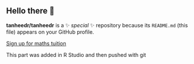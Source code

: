 ## Hello there 👋

**tanheedr/tanheedr** is a ✨ _special_ ✨ repository because its `README.md` (this file) appears on your GitHub profile.

[Sign up for maths tuition](https://www.curomaths.co.uk/home)

This part was added in R Studio and then pushed with git